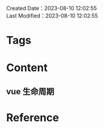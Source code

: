 Created Date：2023-08-10 12:02:55  
Last Modified：2023-08-10 12:02:55

# Tags

# Content

## vue 生命周期

# Reference
